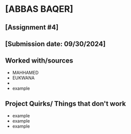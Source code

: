 # [ABBAS BAQER]
## [Assignment #4]
## [Submission date: 09/30/2024]
## Worked with/sources 
* MAHHAMED
* EUKWANA
* 
* example
## Project Quirks/ Things that don't work
* example
* example
* example
